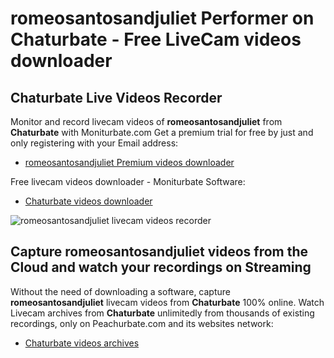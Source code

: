 # romeosantosandjuliet Performer on Chaturbate - Free LiveCam videos downloader

## Chaturbate Live Videos Recorder

Monitor and record livecam videos of **romeosantosandjuliet** from **Chaturbate** with Moniturbate.com
Get a premium trial for free by just and only registering with your Email address:
* [romeosantosandjuliet Premium videos downloader](https://moniturbate.com/request-demo-licence-key.html)

Free livecam videos downloader - Moniturbate Software:
* [Chaturbate videos downloader](https://moniturbate.com/moniturbate-download-software.html)

![romeosantosandjuliet livecam videos recorder](https://peachurnet.com/templates/moniturbate-software.png)


## Capture romeosantosandjuliet videos from the Cloud and watch your recordings on Streaming

Without the need of downloading a software, capture **romeosantosandjuliet** livecam videos from **Chaturbate** 100% online.
Watch Livecam archives from **Chaturbate** unlimitedly from thousands of existing recordings, only on Peachurbate.com and its websites network:
* [Chaturbate videos archives](https://peachurnet.com/)